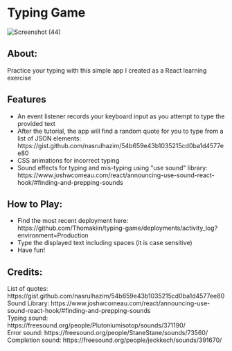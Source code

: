 <h1>Typing Game</h1>

![Screenshot (44)](https://user-images.githubusercontent.com/29510437/122645300-ce2cd700-d0e7-11eb-82c0-bcadcb1798d8.png)

<h2> About: </h2>
<p>
Practice your typing with this simple app I created as a React learning exercise
</p>

<h2> Features </h2>
<ul>
<li> An event listener records your keyboard input as you attempt to type the provided text  </li>
<li> After the tutorial, the app will find a random quote for you to type from a list of JSON elements: https://gist.github.com/nasrulhazim/54b659e43b1035215cd0ba1d4577ee80 </li>
<li> CSS animations for incorrect typing </li>
<li> Sound effects for typing and mis-typing using "use sound" library: https://www.joshwcomeau.com/react/announcing-use-sound-react-hook/#finding-and-prepping-sounds </li>
</ul>

<h2> How to Play: </h2>
<ul>
<li>Find the most recent deployment here: https://github.com/Thomakiin/typing-game/deployments/activity_log?environment=Production</li>
<li>Type the displayed text including spaces (it is case sensitive) </li>
<li>Have fun!</li>
</ul>

<h2> Credits: </h2>
<div> List of quotes: https://gist.github.com/nasrulhazim/54b659e43b1035215cd0ba1d4577ee80 </div>
<div> Sound Library: https://www.joshwcomeau.com/react/announcing-use-sound-react-hook/#finding-and-prepping-sounds </div>
<div>Typing sound: https://freesound.org/people/Plutoniumisotop/sounds/371190/ </div>
<div>Error sound: https://freesound.org/people/StaneStane/sounds/73560/ </div>
<div>Completion sound: https://freesound.org/people/jeckkech/sounds/391670/ </div>

